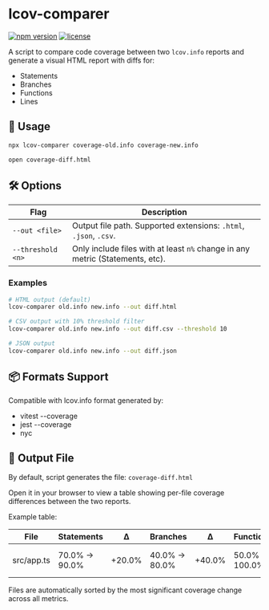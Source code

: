 # lcov-comparer

[![npm version](https://badge.fury.io/js/lcov-comparer.svg)](https://www.npmjs.com/package/lcov-comparer)
[![license](https://img.shields.io/npm/l/lcov-comparer.svg)](./LICENSE)

A script to compare code coverage between two `lcov.info` reports and generate a visual HTML report with diffs for:

- Statements
- Branches
- Functions
- Lines

## 🚀 Usage

```sh
npx lcov-comparer coverage-old.info coverage-new.info

open coverage-diff.html
```

## 🛠 Options

| Flag              | Description                                                                   |
| ----------------- | ----------------------------------------------------------------------------- |
| `--out <file>`    | Output file path. Supported extensions: `.html`, `.json`, `.csv`.             |
| `--threshold <n>` | Only include files with at least `n%` change in any metric (Statements, etc). |

### Examples

```sh
# HTML output (default)
lcov-comparer old.info new.info --out diff.html

# CSV output with 10% threshold filter
lcov-comparer old.info new.info --out diff.csv --threshold 10

# JSON output
lcov-comparer old.info new.info --out diff.json
```

## 📦 Formats Support

Compatible with lcov.info format generated by:

- vitest --coverage
- jest --coverage
- nyc

## 📁 Output File

By default, script generates the file: `coverage-diff.html`

Open it in your browser to view a table showing per-file coverage differences between the two reports.

Example table:

| File       | Statements    | Δ      | Branches      | Δ      | Functions      | Δ      | Lines         | Δ      |
| ---------- | ------------- | ------ | ------------- | ------ | -------------- | ------ | ------------- | ------ |
| src/app.ts | 70.0% → 90.0% | +20.0% | 40.0% → 80.0% | +40.0% | 50.0% → 100.0% | +50.0% | 70.0% → 90.0% | +20.0% |

Files are automatically sorted by the most significant coverage change across all metrics.
